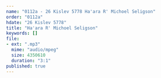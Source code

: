 ```yaml
---
name: "0112a - 26 Kislev 5778 Ha'ara R' Michoel Seligson"
order: "0112a"
hdate: "26 Kislev 5778"
title: "Ha'ara R' Michoel Seligson"
keywords: []
file:
- ext: ".mp3"
  mime: "audio/mpeg"
  size: 4350610
  duration: "3:1"
published: true
---
```


